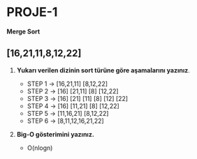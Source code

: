 # PROJE-1
**Merge Sort**

## [16,21,11,8,12,22]
1. **Yukarı verilen dizinin sort türüne göre aşamalarını yazınız**.
   - STEP 1 -> 
      [16,21,11]  [8,12,22]
   - STEP 2 -> 
      [16] [21,11]  [8] [12,22]
   - STEP 3 -> 
      [16] [21] [11]  [8] [12] [22]
   - STEP 4 -> 
      [16] [11,21]  [8] [12,22]
   - STEP 5 ->
      [11,16,21] [8,12,22]
   - STEP 6 ->
      [8,11,12,16,21,22]
    

2. **Big-O gösterimini yazınız.**
    - O(nlogn)
